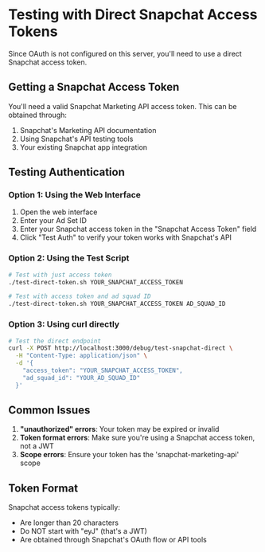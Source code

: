 # Testing with Direct Snapchat Access Tokens

Since OAuth is not configured on this server, you'll need to use a direct Snapchat access token.

## Getting a Snapchat Access Token

You'll need a valid Snapchat Marketing API access token. This can be obtained through:
1. Snapchat's Marketing API documentation
2. Using Snapchat's API testing tools
3. Your existing Snapchat app integration

## Testing Authentication

### Option 1: Using the Web Interface
1. Open the web interface
2. Enter your Ad Set ID
3. Enter your Snapchat access token in the "Snapchat Access Token" field
4. Click "Test Auth" to verify your token works with Snapchat's API

### Option 2: Using the Test Script
```bash
# Test with just access token
./test-direct-token.sh YOUR_SNAPCHAT_ACCESS_TOKEN

# Test with access token and ad squad ID
./test-direct-token.sh YOUR_SNAPCHAT_ACCESS_TOKEN AD_SQUAD_ID
```

### Option 3: Using curl directly
```bash
# Test the direct endpoint
curl -X POST http://localhost:3000/debug/test-snapchat-direct \
  -H "Content-Type: application/json" \
  -d '{
    "access_token": "YOUR_SNAPCHAT_ACCESS_TOKEN",
    "ad_squad_id": "YOUR_AD_SQUAD_ID"
  }'
```

## Common Issues

1. **"unauthorized" errors**: Your token may be expired or invalid
2. **Token format errors**: Make sure you're using a Snapchat access token, not a JWT
3. **Scope errors**: Ensure your token has the 'snapchat-marketing-api' scope

## Token Format

Snapchat access tokens typically:
- Are longer than 20 characters
- Do NOT start with "eyJ" (that's a JWT)
- Are obtained through Snapchat's OAuth flow or API tools